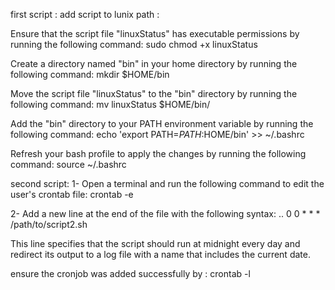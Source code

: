 first script :
add script to lunix path :

Ensure that the script file "linuxStatus" has executable permissions by running the following command: sudo chmod +x linuxStatus

Create a directory named "bin" in your home directory by running the following command: mkdir $HOME/bin

Move the script file "linuxStatus" to the "bin" directory by running the following command: mv linuxStatus $HOME/bin/

Add the "bin" directory to your PATH environment variable by running the following command: echo 'export PATH=$PATH:$HOME/bin' >> ~/.bashrc

Refresh your bash profile to apply the changes by running the following command: source ~/.bashrc



second script:
1- Open a terminal and run the following command to edit the user's crontab file: crontab -e

2- Add a new line at the end of the file with the following syntax:
..
0 0 * * * /path/to/script2.sh

This line specifies that the script should run at midnight every day and redirect its output to a log file with a name that includes the current date.

ensure  the cronjob was added successfully by : crontab -l
